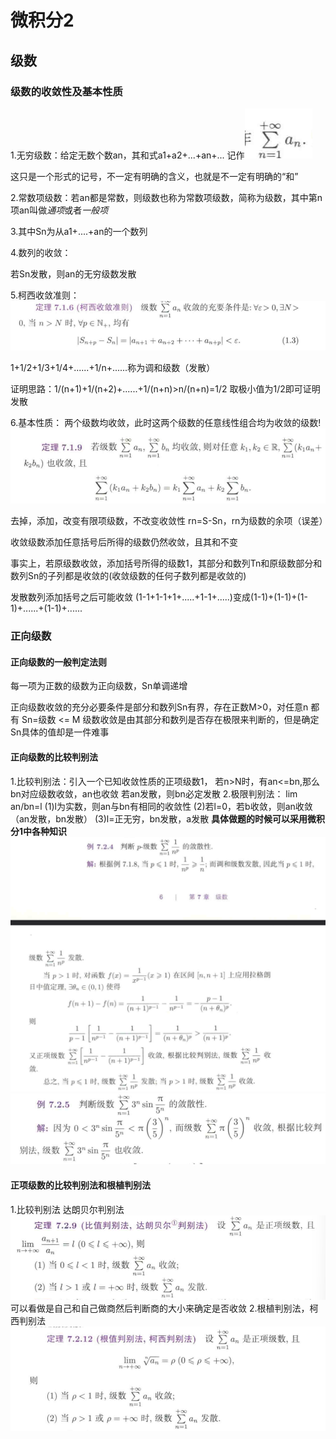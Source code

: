 
# 微积分2

## 级数

### 级数的收敛性及基本性质

1.无穷级数：给定无数个数an，其和式a1+a2+...+an+...
记作![alt text](image-2.png)

这只是一个形式的记号，不一定有明确的含义，也就是不一定有明确的“和”

2.常数项级数：若an都是常数，则级数也称为常数项级数，简称为级数，其中第n项an叫做*通项*或者*一般项*

3.其中Sn为从a1+....+an的一个数列

4.数列的收敛：

若Sn发散，则an的无穷级数发散

5.柯西收敛准则：
![alt text](image.png)

1+1/2+1/3+1/4+......+1/n+......称为调和级数（发散）

证明思路：1/(n+1)+1/(n+2)+......+1/(n+n)>n/(n+n)=1/2
取极小值为1/2即可证明发散

6.基本性质：
两个级数均收敛，此时这两个级数的任意线性组合均为收敛的级数!
![alt text](image-1.png)

去掉，添加，改变有限项级数，不改变收敛性
rn=S-Sn，rn为级数的余项（误差）

收敛级数添加任意括号后所得的级数仍然收敛，且其和不变

事实上，若原级数收敛，添加括号所得的级数1，其部分和数列Tn和原级数部分和数列Sn的子列都是收敛的(收敛级数的任何子数列都是收敛的)

发散数列添加括号之后可能收敛
(1-1+1-1+1+.....+1-1+.....)变成(1-1)+(1-1)+(1-1)+......+(1-1)+......

### 正向级数

#### 正向级数的一般判定法则

每一项为正数的级数为正向级数，Sn单调递增

正向级数收敛的充分必要条件是部分和数列Sn有界，存在正数M>0，对任意n
都有 Sn=级数 <= M
级数收敛是由其部分和数列是否存在极限来判断的，但是确定Sn具体的值却是一件难事

#### 正向级数的比较判别法

1.比较判别法：引入一个已知收敛性质的正项级数1，
若n>N时，有an<=bn,那么bn对应级数收敛，an也收敛
若an发散，则bn必定发散
2.极限判别法：
lim an/bn=l
(1)l为实数，则an与bn有相同的收敛性
(2)若l=0，若b收敛，则an收敛（an发散，bn发散）
(3)l=正无穷，bn发散，a发散
**具体做题的时候可以采用微积分1中各种知识**
![alt text](image-4.png)
![alt text](image-3.png)

#### 正项级数的比较判别法和根植判别法

1.比较判别法 达朗贝尔判别法
![alt text](image-5.png)
可以看做是自己和自己做商然后判断商的大小来确定是否收敛
2.根植判别法，柯西判别法
![alt text](image-6.png)

